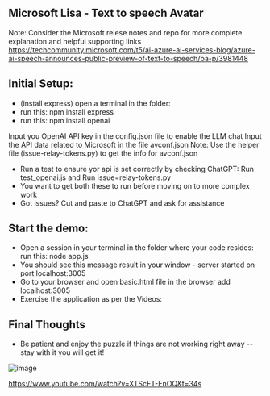 ## Microsoft Lisa - Text to speech Avatar

Note:  Consider the Microsoft relese notes and repo for more complete explanation and helpful supporting links
https://techcommunity.microsoft.com/t5/ai-azure-ai-services-blog/azure-ai-speech-announces-public-preview-of-text-to-speech/ba-p/3981448


## Initial Setup:
* (install express) open a terminal in the folder:
* run this: npm install express
* run this: npm install openai

Input you OpenAI API key in the config.json file to enable the LLM chat
Input the API data related to Microsoft in the file avconf.json
Note:  Use the helper file (issue-relay-tokens.py) to get the info for avconf.json
* Run a test to ensure yor api is set correctly by checking ChatGPT:  Run test_openai.js and Run issue=relay-tokens.py
* You want to get both these to run before moving on to more complex work 
* Got issues?  Cut and paste to ChatGPT and ask for assistance 

## Start the demo:
* Open a session in your terminal in the folder where your code resides:  run this: node app.js 
* You should see this message result in your window - server started on port localhost:3005
* Go to your browser and open basic.html file in the browser add localhost:3005
* Exercise the application as per the Videos:

## Final Thoughts
* Be patient and enjoy the puzzle if things are not working right away -- stay with it you will get it!

![image](https://github.com/jjmlovesgit/MS_Lisa/assets/47751509/d90f008c-b81b-49f7-9ffc-ff4c054a7fee)

https://www.youtube.com/watch?v=XTScFT-EnOQ&t=34s
